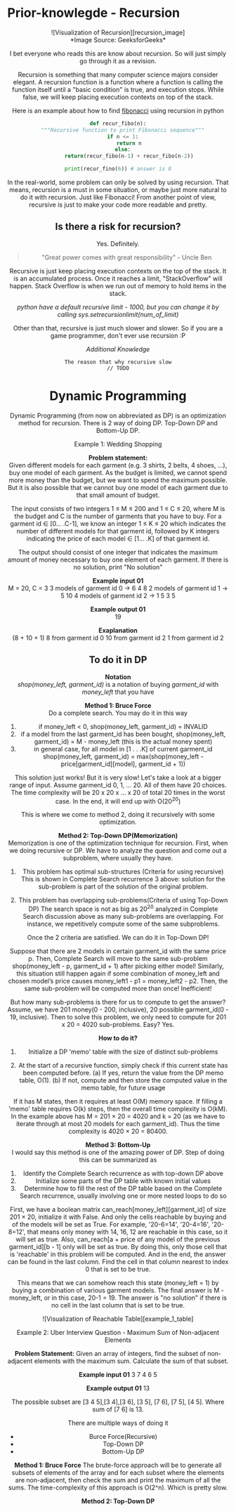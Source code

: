 # Prior-knowlegde - Recursion
<center>![Visualization of Recursion][recursion_image]<center/>
<center>*Image Source: GeeksforGeeks*<center/>

I bet everyone who reads this are know about recursion. So will just simply go through it as a revision.

Recursion is something that many computer science majors consider elegant.  A recursion function is a function where a function is calling the function itself until a "basic condition" is true, and execution stops. While false, we will keep placing execution contexts on top of the stack.

Here is an example about how to find [fibonacci](https://en.wikipedia.org/wiki/Fibonacci_number) using recursion in python
```python
def recur_fibo(n):
   """Recursive function to print Fibonacci sequence"""
   if n <= 1:
       return n
   else:
       return(recur_fibo(n-1) + recur_fibo(n-2))

print(recur_fino(6)) # answer is 8
```

In the real-world, some problem can only be solved by using recursion. That means, recursion is a must in some situation, or maybe just more natural to do it with recursion. Just like Fibonacci! From another point of view, recursive is just to make your code more readable and pretty.

## Is there a risk for recursion?
Yes. Definitely.

> "Great power comes with great responsibility" - Uncle Ben

Recursive is just keep placing execution contexts on the top of the stack. It is an accumulated process. Once it reaches a limit, "StackOverflow" will happen. Stack Overflow is when we run out of memory to hold items in the stack.

*python have a default recursive limit - 1000, but you can change it by calling sys.setrecursionlimit(num_of_limit)*

Other than that, recursive is just much slower and slower. So if you are a game programmer, don't ever use recursion :P

*Additional Knowledge*
```
The reason that why recursive slow
// TODO
```

# Dynamic Programming
Dynamic Programming (from now on abbreviated as DP) is an optimization method for recursion. There is 2 way of doing DP. Top-Down DP and Bottom-Up DP.

Example 1: Wedding Shopping

**Problem statement:**<br/>
Given different models for each garment (e.g. 3 shirts, 2 belts, 4 shoes, ...), buy one model of each garment. As the budget is limited, we cannot spend more money than the budget, but we want to spend the maximum possible. But it is also possible that we cannot buy one model of each garment due to that small amount of budget. 

The input consists of two integers 1 ≤ M ≤ 200 and 1 ≤ C ≤ 20, where M is the budget and C is the number of garments that you have to buy. For a garment id ∈ [0... .C-1], we know an integer 1 ≤ K ≤ 20 which indicates the number of different models for that garment id, followed by K integers indicating the price of each model ∈ [1... .K] of that garment id. 

The output should consist of one integer that indicates the maximum amount of money necessary to buy one element of each garment. If there is no solution, print "No solution"

**Example input 01**<br/>
M = 20, C = 3
3 models of garment id 0 → 6 4 8
2 models of garment id 1 → 5 10
4 models of garment id 2 → 1 5 3 5

**Example output 01**<br/>
19

**Exaplanation**<br/>
(8 + 10 + 1)
8 from garment id 0
10 from garment id 2
1 from garment id 2

## To do it in DP
**Notation**<br/>
*shop(money_left, garment_id)* is a notation of buying *garment_id* with *money_left* that you have

**Method 1: Bruce Force**<br/>
Do a complete search. You may do it in this way
1. if money_left < 0, 
   shop(money_left, garment_id) = INVALID
2. if a model from the last garment_id has been bought, 
   shop(money_left, garment_id) = M - money_left (this is the actual money spent)
3. in general case, for all model in [1 . . .K] of current garment_id 
   shop(money_left, garment_id) = max(shop(money_left - price[garment_id][model], garment_id + 1))

This solution just works! But it is very slow! 
Let's take a look at a bigger range of input.
Assume garment_id 0, 1, ... 20. All of them have 20 choices. 
The time complexity will be 20 x 20 x ... x 20 of total 20 times in the worst case. In the end, it will end up with O(20<sup>20</sup>)

This is where we come to method 2, doing it recursively with some optimization.

**Method 2: Top-Down DP(Memorization)**<br/>
Memorization is one of the optimization technique for recursion. First, when we doing recursive or DP. We have to analyze the question and come out a subproblem, where usually they have. 

1. This problem has optimal sub-structures (Criteria for using recursive)
This is shown in Complete Search recurrence 3 above: solution for the sub-problem is part of the solution of the original problem.

2. This problem has overlapping sub-problems(Criteria of using Top-Down DP)
The search space is not as big as 20<sup>20</sup> analyzed in Complete Search discussion above as many sub-problems are overlapping. For instance, we repetitively compute some of the same subproblems. 

Once the 2 criteria are satisfied. We can do it in Top-Down DP!

Suppose that there are 2 models in certain garment_id with the same price p. Then, Complete Search will move to the same sub-problem shop(money_left - p, garment_id + 1) after picking either model! Similarly, this situation still happen again if some combination of money_left and chosen model’s price causes money_left1 - p1
= money_left2 - p2. Then, the same sub-problem will be computed more than once! Inefficient!

But how many sub-problems is there for us to compute to get the answer? Assume, we have 201 money(0 - 200, inclusive), 20 possible garment_id(0 - 19, inclusive). Then to solve this problem, we only need to compute for 201 x 20 = 4020 sub-problems. Easy? Yes.

**How to do it?**<br/>
1. Initialize a DP 'memo' table with the size of distinct sub-problems

2. At the start of a recursive function, simply check if this current state has been computed before.
(a) If yes, return the value from the DP memo table, O(1).
(b) If not, compute and then store the computed value in the memo table, for future usage

If it has M states, then it requires at least O(M) memory space. If filling a 'memo' table requires O(k) steps, then the overall time complexity is O(kM). In the example above has M = 201 × 20 = 4020 and k = 20 (as we have to iterate through at most 20 models for each garment_id). Thus the time complexity is 4020 × 20 = 80400.

**Method 3: Bottom-Up**<br/>
I would say this method is one of the amazing power of DP. Step of doing this can be summarized as 
1. Identify the Complete Search recurrence as with top-down DP above
2. Initialize some parts of the DP table with known initial values
3. Determine how to fill the rest of the DP table based on the Complete Search recurrence, usually involving one or more nested loops to do so

First, we have a boolean matrix can_reach[money_left][garment_id] of size 201 × 20, initialize it with False. And only the cells reachable by buying and of the models will be set as True. For example, '20-6=14', '20-4=16', '20-8=12', that means only money with 14, 16, 12 are reachable in this case, so it will set as true. Also, can_reach[a + price of any model of the previous garment_id][b - 1] only will be set as true. By doing this, only those cell that is 'reachable' in this problem will be computed. And in the end, the answer can be found in the last column. Find the cell in that column nearest to index 0 that is set to be true.

This means that we can somehow reach this state (money_left = 1) by buying a combination of various garment models. The final answer is M - money_left, or in this case, 20-1 = 19. The answer is "no solution" if there is no cell in the last column that is set to be true.


<center>![Visualization of Reachable Table][example_1_table]<center>


Example 2: Uber Interview Question - Maximum Sum of Non-adjacent Elements

**Problem Statement:**
Given an array of integers, find the subset of non-adjacent elements with the maximum sum. Calculate the sum of that subset.

**Example input 01**
3 7 4 6 5

**Example output 01**
13

The possible subset are [3 4 5],[3 4],[3 6], [3 5], [7 6], [7 5], [4 5]. Where sum of [7 6] is 13.

There are multiple ways of doing it
- Burce Force(Recursive)
- Top-Down DP
- Bottom-Up DP

**Method 1: Bruce Force**
The brute-force approach will be to generate all subsets of elements of the array and for each subset where the elements are non-adjacent, then check the sum and print the maximum of all the sums. The time-complexity of this approach is O(2^n). Which is pretty slow.

**Method 2: Top-Down DP**


[recursion_image]: http://www.hitoo.co/assets/images/post/Recursive-Functions-in-c.png "Visualizing Recursion"
[example_1_table]: http://www.hitoo.co/assets/images/post/example_1_table.png "Visualization of Reachable Table"